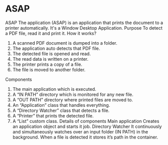 # ASAP

ASAP
The application (ASAP) is an application that prints the document to a printer automatically. It's a Window Desktop Application.
Purpose
To detect a PDF file, read it and print it.
How it works?
1.	A scanned PDF document is dumped into a folder.
2.	The application auto detects that PDF file.
3.	The detected file is opened and read.
4.	The read data is written on a printer.
5.	The printer prints a copy of a file.
6.	The file is moved to another folder.

Components
1.	The main application which is executed.
2.	A “IN PATH” directory which is monitored for any new file.
3.	A “OUT PATH” directory where printed files are moved to.
4.	An “Application” class that handles everything.
5.	A “Directory Watcher” class that detects a file.
6.	A “Printer” that prints the detected file.
7.	A “List” custom class.
Details of components
Main application
Creates an application object and starts it job.
Directory Watcher
It continuously and simultaneously watches over an input folder (IN PATH) in the background.  When a file is detected it stores it’s path in the container.
